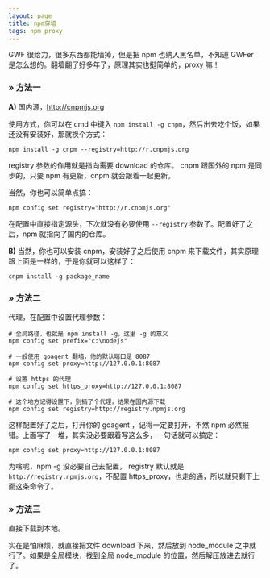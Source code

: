 ```yaml
---
layout: page
title: npm穿墙
tags: npm proxy
---
```


GWF 很给力，很多东西都能墙掉，但是把 npm 也纳入黑名单，不知道 GWFer 是怎么想的。翻墙翻了好多年了，原理其实也挺简单的，proxy 嘛！

### » 方法一

**A)** 国内源，<http://cnpmjs.org>

使用方式，你可以在 cmd 中键入 `npm install -g cnpm`，然后出去吃个饭，如果还没有安装好，那就换个方式：

	npm install -g cnpm --registry=http://r.cnpmjs.org

registry 参数的作用就是指向需要 download 的仓库。 cnpm 跟国外的 npm 是同步的，只要 npm 有更新，cnpm 就会跟着一起更新。

当然，你也可以简单点搞：

	npm config set registry="http://r.cnpmjs.org"

在配置中直接指定源头，下次就没有必要使用 `--registry` 参数了。配置好了之后，npm 就指向了国内的仓库。

**B)** 当然，你也可以安装 cnpm，安装好了之后使用 cnpm 来下载文件，其实原理跟上面是一样的，于是你就可以这样了：

	cnpm install -g package_name

### » 方法二

代理，在配置中设置代理参数：

	# 全局路径，也就是 npm install -g，这里 -g 的意义
	npm config set prefix="c:\nodejs"

	# 一般使用 goagent 翻墙，他的默认端口是 8087
	npm config set proxy=http://127.0.0.1:8087

	# 设置 https 的代理
	npm config set https_proxy=http://127.0.0.1:8087

	# 这个地方记得设置下，别搞了个代理，结果在国内源下载
	npm config set registry=http://registry.npmjs.org

这样配置好了之后，打开你的 goagent ，记得一定要打开，不然 npm 必然报错。上面写了一堆，其实没必要跟着写这么多，一句话就可以搞定：

	npm config set proxy=http://127.0.0.1:8087

为啥呢，npm -g 没必要自己去配置， registry 默认就是 `http://registry.npmjs.org`，不配置 https_proxy，也走的通，所以就只剩下上面这条命令了。

### » 方法三

直接下载到本地。

实在是怕麻烦，就直接把文件 download 下来，然后放到 node_module 之中就行了。如果是全局模块，找到全局 node_module 的位置，然后解压放进去就行了。
